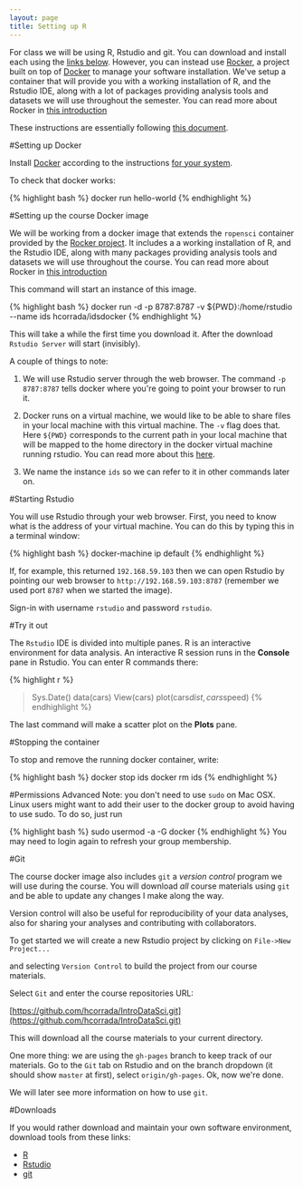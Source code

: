 ```yaml
---
layout: page
title: Setting up R
---
```


For class we will be using R, Rstudio and git. You can download and install each using the [links below](#downloads). However, you can instead use [Rocker](https://github.com/rocker-org/rocker), a project built on top of
[Docker](https://www.docker.com/) to manage your software installation. We've setup a container that will provide you with a working installation of R, and the Rstudio IDE, along with a lot
of packages providing analysis tools and datasets we will use throughout the semester. You
can read more about Rocker in [this introduction](http://dirk.eddelbuettel.com/blog/2014/10/23/)

These instructions are essentially following [this document](https://github.com/rocker-org/rocker/wiki/Using-the-RStudio-image).


#Setting up Docker

Install [Docker](https://www.docker.com/) according to the instructions [for your system](https://docs.docker.com/installation/).

To check that docker works:

{% highlight bash %}
docker run hello-world
{% endhighlight %}


#Setting up the course Docker image

We will be working from a docker image that extends the `ropensci`
container provided by the [Rocker project](https://github.com/rocker-org/rocker).  It includes a a working installation of R, and the Rstudio IDE, along with many
packages providing analysis tools and datasets we will use throughout the course. You can read more about Rocker in [this introduction](http://dirk.eddelbuettel.com/blog/2014/10/23/)

This command will start an instance of this image.

{% highlight bash %}
docker run -d -p 8787:8787 -v ${PWD}:/home/rstudio --name ids hcorrada/idsdocker
{% endhighlight %}

This will take a while the first time you download it. After the download `Rstudio Server` will start (invisibly).

A couple of things to note:

1. We will use Rstudio server through the web browser. The command `-p 8787:8787` tells docker where you're going to point your browser to run it.

2. Docker runs on a virtual machine, we would like to be able to share files in your local machine with this virtual machine. The `-v` flag does that. Here `${PWD}` corresponds to the current path in your local machine that will be mapped to the home directory in the docker virtual machine running rstudio. You can read more about this [here](https://github.com/rocker-org/rocker/wiki/Sharing-files-with-host-machine).

3. We name the instance `ids` so we can refer to it in other commands later on.

#Starting Rstudio

You will use Rstudio through your web browser. First, you need to know what is the address of your virtual machine. You can do this by typing this in a terminal window:

{% highlight bash %}
docker-machine ip default
{% endhighlight %}

If, for example, this returned `192.168.59.103` then we can open Rstudio by pointing our web browser to `http://192.168.59.103:8787` (remember we used port `8787` when we started the image).

Sign-in with username `rstudio` and password `rstudio`.

#Try it out

The `Rstudio` IDE is divided into multiple panes. R is an interactive environment for data analysis.
An interactive R session runs in the **Console** pane in Rstudio. You can enter R commands there:

{% highlight r %}
> Sys.Date()
> data(cars)
> View(cars)
> plot(cars$dist, cars$speed)
{% endhighlight %}

The last command will make a scatter plot on the **Plots** pane.

#Stopping the container

To stop and remove the running docker container, write:

{% highlight bash %}
docker stop ids
docker rm ids
{% endhighlight %}


#Permissions
Advanced Note: you don't need to use `sudo` on Mac OSX. Linux users might want to add their user to the docker group to avoid having to use sudo. To do so, just run

{% highlight bash %}
sudo usermod -a -G docker <username>
{% endhighlight %}
You may need to login again to refresh your group membership.

#Git

The course docker image also includes `git` a *version control* program we will use during the course. You will download *all* course materials using `git` and be able to update any changes I make along the way.

Version control will also be useful for reproducibility of your data analyses, also for sharing your analyses and contributing with collaborators.

To get started we will create a new Rstudio project by clicking on `File->New Project...`

and selecting `Version Control` to build the project from our course materials.

Select `Git` and enter the course repositories URL:

[https://github.com/hcorrada/IntroDataSci.git](https://github.com/hcorrada/IntroDataSci.git)

This will download all the course materials to your current directory.

One more thing: we are using the `gh-pages` branch to keep track of our materials. Go to the `Git` tab on Rstudio and on the branch dropdown (it should show `master` at first), select `origin/gh-pages`. Ok, now we're done.

We will later see more information on how to use `git`.

#Downloads

If you would rather download and maintain your own software environment, download tools from these links:

- [R](http://cran.r-project.org)
- [Rstudio](http://rstudio.org)
- [git](https://help.github.com/articles/set-up-git/)
